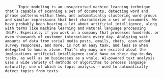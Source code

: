           Topic modeling is an unsupervised machine learning technique that’s capable of scanning a set of documents, detecting word and phrase patterns within them, and automatically clustering word groups and similar expressions that best characterize a set of documents. We have probably been hearing a lot about artificial intelligence, along with terms like machine learning and Natural language processing (NLP). Especially if you work in a company that processes hundreds, or even thousands of customer interactions every day. Analyzing vast amounts of data from social media posts, emails, chats, open-ended survey responses, and more, is not an easy task, and less so when delegated to humans alone. That’s why many are excited about the implications artificial intelligence could have on their day-to-day tasks, as well as on businesses as a whole. AI-powered text analysis uses a wide variety of methods or algorithms to process language naturally, one of which is topic analysis – used to automatically detect topics from texts. 
